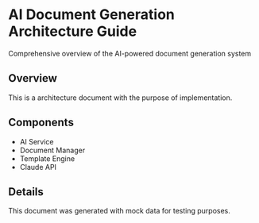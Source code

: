# AI Document Generation Architecture Guide

Comprehensive overview of the AI-powered document generation system

## Overview

This is a architecture document with the purpose of implementation.

## Components

- AI Service
- Document Manager
- Template Engine
- Claude API

## Details

This document was generated with mock data for testing purposes.
